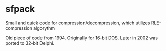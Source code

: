 # sfpack
Small and quick code for compression/decompression, which utilizes RLE-compression algorythm

Old piece of code from 1994. Originally for 16-bit DOS. Later in 2002 was ported to 32-bit Delphi.
